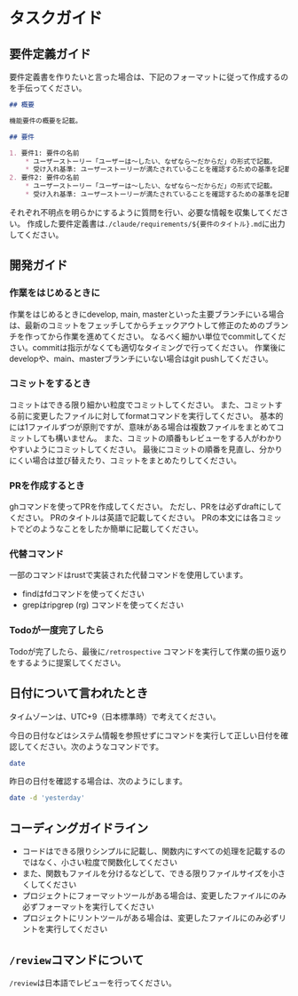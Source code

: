 # タスクガイド

## 要件定義ガイド

要件定義書を作りたいと言った場合は、下記のフォーマットに従って作成するのを手伝ってください。

```markdown
## 概要

機能要件の概要を記載。

## 要件

1. 要件1: 要件の名前
    * ユーザーストーリー「ユーザーは〜したい、なぜなら〜だからだ」の形式で記載。
    * 受け入れ基準: ユーザーストーリーが満たされていることを確認するための基準を記載。
2. 要件2: 要件の名前
    * ユーザーストーリー「ユーザーは〜したい、なぜなら〜だからだ」の形式で記載。
    * 受け入れ基準: ユーザーストーリーが満たされていることを確認するための基準を記載。
```

それぞれ不明点を明らかにするように質問を行い、必要な情報を収集してください。
作成した要件定義書は`./claude/requirements/${要件のタイトル}.md`に出力してください。

## 開発ガイド

### 作業をはじめるときに

作業をはじめるときにdevelop, main, masterといった主要ブランチにいる場合は、最新のコミットをフェッチしてからチェックアウトして修正のためのブランチを作ってから作業を進めてください。
なるべく細かい単位でcommitしてください。commitは指示がなくても適切なタイミングで行ってください。
作業後にdevelopや、main、masterブランチにいない場合はgit pushしてください。

### コミットをするとき

コミットはできる限り細かい粒度でコミットしてください。
また、コミットする前に変更したファイルに対してformatコマンドを実行してください。
基本的には1ファイルずつが原則ですが、意味がある場合は複数ファイルをまとめてコミットしても構いません。
また、コミットの順番もレビューをする人がわかりやすいようにコミットしてください。
最後にコミットの順番を見直し、分かりにくい場合は並び替えたり、コミットをまとめたりしてください。

### PRを作成するとき

ghコマンドを使ってPRを作成してください。
ただし、PRをは必ずdraftにしてください。
PRのタイトルは英語で記載してください。
PRの本文には各コミットでどのようなことをしたか簡単に記載してください。


### 代替コマンド

一部のコマンドはrustで実装された代替コマンドを使用しています。

- findはfdコマンドを使ってください
- grepはripgrep (rg) コマンドを使ってください

### Todoが一度完了したら

Todoが完了したら、最後に`/retrospective` コマンドを実行して作業の振り返りをするように提案してください。

## 日付について言われたとき

タイムゾーンは、UTC+9（日本標準時）で考えてください。

今日の日付などはシステム情報を参照せずにコマンドを実行して正しい日付を確認してください。次のようなコマンドです。

```bash
date
```

昨日の日付を確認する場合は、次のようにします。

```bash
date -d 'yesterday'
```

## コーディングガイドライン

- コードはできる限りシンプルに記載し、関数内にすべての処理を記載するのではなく、小さい粒度で関数化してください
- また、関数もファイルを分けるなどして、できる限りファイルサイズを小さくしてください
- プロジェクトにフォーマットツールがある場合は、変更したファイルにのみ必ずフォーマットを実行してください
- プロジェクトにリントツールがある場合は、変更したファイルにのみ必ずリントを実行してください

## `/review`コマンドについて

`/review`は日本語でレビューを行ってください。
